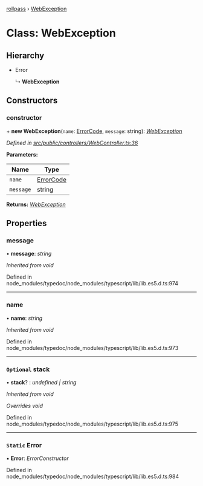 [rollpass](../README.md) › [WebException](webexception.md)

# Class: WebException

## Hierarchy

* Error

  ↳ **WebException**

## Constructors

###  constructor

\+ **new WebException**(`name`: [ErrorCode](../enums/errorcode.md), `message`: string): *[WebException](webexception.md)*

*Defined in [src/public/controllers/WebController.ts:36](https://github.com/RollPass/rollpass-js/blob/b3041cd/src/public/controllers/WebController.ts#L36)*

**Parameters:**

Name | Type |
------ | ------ |
`name` | [ErrorCode](../enums/errorcode.md) |
`message` | string |

**Returns:** *[WebException](webexception.md)*

## Properties

###  message

• **message**: *string*

*Inherited from void*

Defined in node_modules/typedoc/node_modules/typescript/lib/lib.es5.d.ts:974

___

###  name

• **name**: *string*

*Inherited from void*

Defined in node_modules/typedoc/node_modules/typescript/lib/lib.es5.d.ts:973

___

### `Optional` stack

• **stack**? : *undefined | string*

*Inherited from void*

*Overrides void*

Defined in node_modules/typedoc/node_modules/typescript/lib/lib.es5.d.ts:975

___

### `Static` Error

▪ **Error**: *ErrorConstructor*

Defined in node_modules/typedoc/node_modules/typescript/lib/lib.es5.d.ts:984
